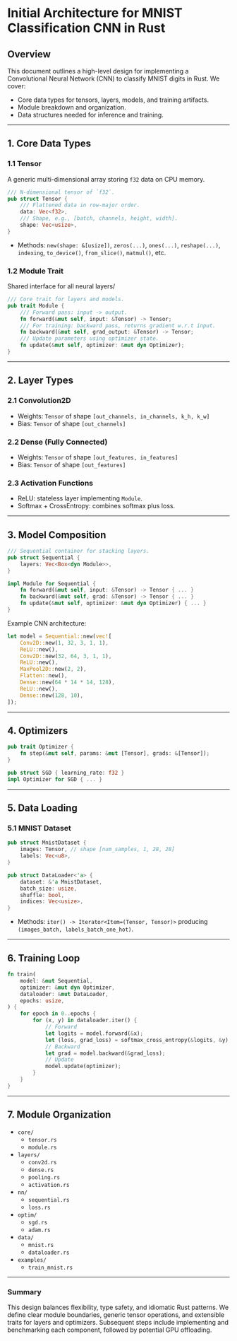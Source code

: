 # Initial Architecture for MNIST Classification CNN in Rust

## Overview
This document outlines a high-level design for implementing a Convolutional Neural Network (CNN) to classify MNIST digits in Rust. We cover:

- Core data types for tensors, layers, models, and training artifacts.
- Module breakdown and organization.
- Data structures needed for inference and training.

---

## 1. Core Data Types

### 1.1 Tensor
A generic multi-dimensional array storing `f32` data on CPU memory.

```rust
/// N-dimensional tensor of `f32`.
pub struct Tensor {
    /// Flattened data in row-major order.
    data: Vec<f32>,
    /// Shape, e.g., [batch, channels, height, width].
    shape: Vec<usize>,
}
```

- Methods: `new(shape: &[usize])`, `zeros(...)`, `ones(...)`, `reshape(...)`, `indexing`, `to_device()`, `from_slice()`, `matmul()`, etc.

### 1.2 Module Trait
Shared interface for all neural layers/

```rust
/// Core trait for layers and models.
pub trait Module {
    /// Forward pass: input -> output.
    fn forward(&mut self, input: &Tensor) -> Tensor;
    /// For training: backward pass, returns gradient w.r.t input.
    fn backward(&mut self, grad_output: &Tensor) -> Tensor;
    /// Update parameters using optimizer state.
    fn update(&mut self, optimizer: &mut dyn Optimizer);
}
```

---

## 2. Layer Types

### 2.1 Convolution2D
- Weights: `Tensor` of shape `[out_channels, in_channels, k_h, k_w]`
- Bias: `Tensor` of shape `[out_channels]`

### 2.2 Dense (Fully Connected)
- Weights: `Tensor` of shape `[out_features, in_features]`
- Bias: `Tensor` of shape `[out_features]`

### 2.3 Activation Functions
- ReLU: stateless layer implementing `Module`.
- Softmax + CrossEntropy: combines softmax plus loss.

---

## 3. Model Composition

```rust
/// Sequential container for stacking layers.
pub struct Sequential {
    layers: Vec<Box<dyn Module>>,
}

impl Module for Sequential {
    fn forward(&mut self, input: &Tensor) -> Tensor { ... }
    fn backward(&mut self, grad: &Tensor) -> Tensor { ... }
    fn update(&mut self, optimizer: &mut dyn Optimizer) { ... }
}
```

Example CNN architecture:
```rust
let model = Sequential::new(vec![
    Conv2D::new(1, 32, 3, 1, 1),
    ReLU::new(),
    Conv2D::new(32, 64, 3, 1, 1),
    ReLU::new(),
    MaxPool2D::new(2, 2),
    Flatten::new(),
    Dense::new(64 * 14 * 14, 128),
    ReLU::new(),
    Dense::new(128, 10),
]);
```

---

## 4. Optimizers

```rust
pub trait Optimizer {
    fn step(&mut self, params: &mut [Tensor], grads: &[Tensor]);
}

pub struct SGD { learning_rate: f32 }
impl Optimizer for SGD { ... }
```

---

## 5. Data Loading

### 5.1 MNIST Dataset
```rust
pub struct MnistDataset {
    images: Tensor, // shape [num_samples, 1, 28, 28]
    labels: Vec<u8>,
}

pub struct DataLoader<'a> {
    dataset: &'a MnistDataset,
    batch_size: usize,
    shuffle: bool,
    indices: Vec<usize>,
}
```

- Methods: `iter() -> Iterator<Item=(Tensor, Tensor)>` producing `(images_batch, labels_batch_one_hot)`.

---

## 6. Training Loop

```rust
fn train(
    model: &mut Sequential,
    optimizer: &mut dyn Optimizer,
    dataloader: &mut DataLoader,
    epochs: usize,
) {
    for epoch in 0..epochs {
        for (x, y) in dataloader.iter() {
            // Forward
            let logits = model.forward(&x);
            let (loss, grad_loss) = softmax_cross_entropy(&logits, &y);
            // Backward
            let grad = model.backward(&grad_loss);
            // Update
            model.update(optimizer);
        }
    }
}
```

---

## 7. Module Organization

- `core/`
  - `tensor.rs`
  - `module.rs`
- `layers/`
  - `conv2d.rs`
  - `dense.rs`
  - `pooling.rs`
  - `activation.rs`
- `nn/`
  - `sequential.rs`
  - `loss.rs`
- `optim/`
  - `sgd.rs`
  - `adam.rs`
- `data/`
  - `mnist.rs`
  - `dataloader.rs`
- `examples/`
  - `train_mnist.rs`

---

### Summary
This design balances flexibility, type safety, and idiomatic Rust patterns. We define clear module boundaries, generic tensor operations, and extensible traits for layers and optimizers. Subsequent steps include implementing and benchmarking each component, followed by potential GPU offloading.
